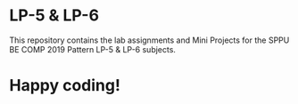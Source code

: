 # LP-5 & LP-6

This repository contains the lab assignments and Mini Projects for the SPPU BE COMP 2019 Pattern LP-5 & LP-6 subjects. 

# Happy coding!
